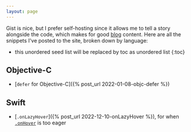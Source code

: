 ```yaml
---
layout: page
---
```


Gist is nice, but I prefer self-hosting since it allows me to tell a story alongside the code, which makes for good [blog](/blog) content. Here are all the snippets I've posted to the site, broken down by language:

* this unordered seed list will be replaced by toc as unordered list
{:toc}

## Objective-C

* [`defer` for Objective-C]({% post_url 2022-01-08-objc-defer %})

## Swift

* [`.onLazyHover`]({% post_url 2022-12-10-onLazyHover %}), for when [`.onHover`](https://developer.apple.com/documentation/swiftui/view/onhover(perform:)) is too eager
